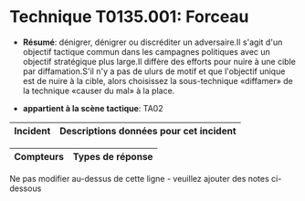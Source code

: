 # Technique T0135.001: Forceau

* **Résumé**: dénigrer, dénigrer ou discréditer un adversaire.Il s'agit d'un objectif tactique commun dans les campagnes politiques avec un objectif stratégique plus large.Il diffère des efforts pour nuire à une cible par diffamation.S'il n'y a pas de ulurs de motif et que l'objectif unique est de nuire à la cible, alors choisissez la sous-technique «diffamer» de la technique «causer du mal» à la place.

* **appartient à la scène tactique**: TA02


|Incident |Descriptions données pour cet incident |
|-------- |-------------------- |



|Compteurs |Types de réponse |
|-------- |-------------- |


Ne pas modifier au-dessus de cette ligne - veuillez ajouter des notes ci-dessous